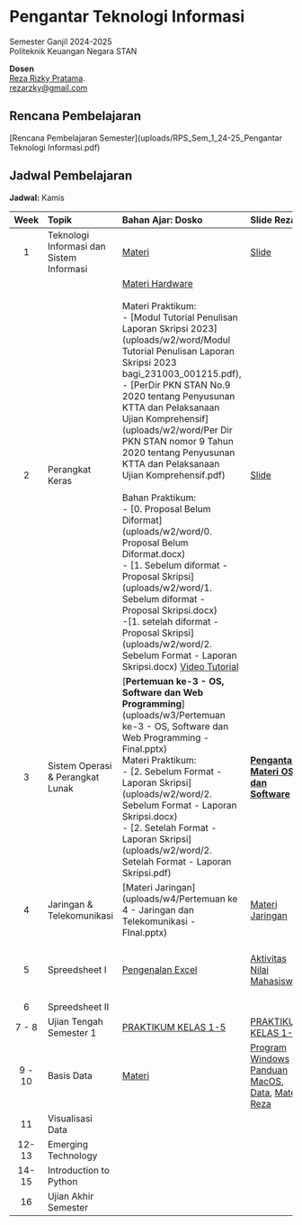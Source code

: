 # Pengantar Teknologi Informasi

Semester Ganjil 2024-2025  
Politeknik Keuangan Negara STAN

**Dosen**  
[Reza Rizky Pratama](https://rezarzky.github.io).    
[rezarzky@gmail.com](mailto:rezarzky@gmail.com)

## Rencana Pembelajaran

[Rencana Pembelajaran Semester](uploads/RPS_Sem_1_24-25_Pengantar Teknologi Informasi.pdf)

## Jadwal Pembelajaran

**Jadwal:** Kamis

| Week | Topik | Bahan Ajar: Dosko | Slide Reza | Assignments |
|:----:|:-------|:-----------------|:-----------|:------------|
| 1    | Teknologi Informasi dan Sistem Informasi | [Materi](uploads/Week1.zip)| [Slide](slides/Week1.pdf)| [Pengumpulan Tugas](https://forms.gle/5JqyJwHnaRARwJWT9) Due: 23.10.2024 17.00 WIB |
| 2    | Perangkat Keras | [Materi Hardware](uploads/w2/Pertemuan_ke-2.pdf)   <br><br> Materi Praktikum: <br> - [Modul Tutorial Penulisan Laporan Skripsi 2023](uploads/w2/word/Modul Tutorial Penulisan Laporan Skripsi 2023 bagi_231003_001215.pdf), <br> - [PerDir PKN STAN No.9 2020 tentang Penyusunan KTTA dan Pelaksanaan Ujian Komprehensif](uploads/w2/word/Per Dir PKN STAN nomor 9 Tahun 2020 tentang Penyusunan KTTA dan Pelaksanaan Ujian Komprehensif.pdf) <br><br> Bahan Praktikum: <br> - [0. Proposal Belum Diformat](uploads/w2/word/0. Proposal Belum Diformat.docx)<br> - [1. Sebelum diformat - Proposal Skripsi](uploads/w2/word/1. Sebelum diformat - Proposal Skripsi.docx) <br> -[1. setelah diformat - Proposal Skripsi](uploads/w2/word/2. Sebelum Format - Laporan Skripsi.docx)  [Video Tutorial](https://www.youtube.com/watch?v=FbB4sBNhR-c) | [Slide](slides/Week2.pptx) | [Pengumpulan Tugas II](https://forms.gle/xkbdgJWhvWdkFxbz8) Due: Rabu, 30.10.2024 17.00 WIB |
| 3    | Sistem Operasi & Perangkat Lunak | [**Pertemuan ke-3 - OS, Software dan Web Programming**](uploads/w3/Pertemuan ke-3 - OS, Software dan Web Programming - Final.pptx) <br> Materi Praktikum: <br> - [2. Sebelum Format - Laporan Skripsi](uploads/w2/word/2. Sebelum Format - Laporan Skripsi.docx) <br> - [2. Setelah Format - Laporan Skripsi](uploads/w2/word/2. Setelah Format - Laporan Skripsi.pdf) <br>  | [**Pengantar Materi OS dan Software**](uploads/w3/Week3.pptx) |[Pengumpulan Tugas III](https://forms.gle/gETegtAL2Jhk9JWa8) Due: Rabu, 06.11.2024 17.00 WIB|
| 4    | Jaringan & Telekomunikasi  | [Materi Jaringan](uploads/w4/Pertemuan ke 4 - Jaringan dan Telekomunikasi - FInal.pptx)| [Materi Jaringan](uploads/w4/Week4.pdf) | [Pengumpulan Tugas IV](https://forms.gle/KVUM9hWPHvhykgEt6) Due: Rabu, 14.11.2024 17.00 WIB |
| 5 | Spreedsheet I | [Pengenalan Excel](uploads/w5/PengenalanExcel.pptx) | [Aktivitas](uploads/w5/AktivitasExcel1.xlsx) </br> [Nilai Mahasiswa](uploads/w5/TugasExcel1.xlsx) | [Pengumpulan Tugas V](https://forms.gle/VHeGm5HNwByTzsWz5) Due: Rabu, 20.11.2024 17.00 WIB |
| 6 | Spreedsheet II |  |   |
| 7 - 8 |   Ujian Tengah Semester 1   | [PRAKTIKUM KELAS 1-5](https://forms.gle/hd19tYyPyHxFewBV6) | [PRAKTIKUM KELAS 1-6](https://forms.gle/xSfepdPLAjcoLs2Y6) |
| 9 - 10 | Basis Data | [Materi](uploads/w8/Pengolahan_data_menggunakan_MySQL.pptx)   |  [Program Windows](uploads/w8/WindowsSQLPortable.zip) , [Panduan MacOS](uploads/w8/SQLMacOS.pptx), [Data](uploads/w8/DumpData.zip), [Materi Reza](uploads/w8/intro_to_sql2.pptx)  | [Referensi Video](https://www.youtube.com/live/G-QKrJrG_d4?si=VrrDuPeM4PfQhaA4)   |
| 11    |   Visualisasi Data |  |   |
| 12-13 |   Emerging Technology |   |    |
| 14-15 |   Introduction to Python |   |    |
| 16 |   Ujian Akhir Semester    |
